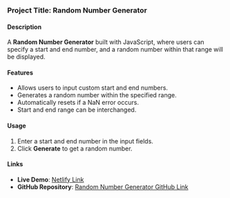 ### Project Title: Random Number Generator

#### Description
A **Random Number Generator** built with JavaScript, where users can specify a start and end number, and a random number within that range will be displayed.

#### Features
- Allows users to input custom start and end numbers.
- Generates a random number within the specified range.
- Automatically resets if a NaN error occurs.
- Start and end range can be interchanged.

#### Usage
1. Enter a start and end number in the input fields.
2. Click **Generate** to get a random number.

#### Links
- **Live Demo**: [Netlify Link](https://adrishtirandomnumbergenerator.netlify.app/)
- **GitHub Repository**: [Random Number Generator GitHub Link](https://github.com/adrishtii/100DaysJSChallenge/edit/main/Random%20Number%20Generator/)
